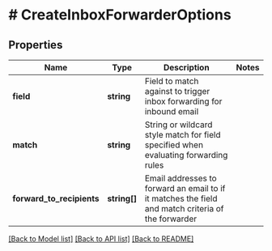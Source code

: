 # # CreateInboxForwarderOptions

## Properties

Name | Type | Description | Notes
------------ | ------------- | ------------- | -------------
**field** | **string** | Field to match against to trigger inbox forwarding for inbound email |
**match** | **string** | String or wildcard style match for field specified when evaluating forwarding rules |
**forward_to_recipients** | **string[]** | Email addresses to forward an email to if it matches the field and match criteria of the forwarder |

[[Back to Model list]](../../README#models) [[Back to API list]](../../README#endpoints) [[Back to README]](../../README)
